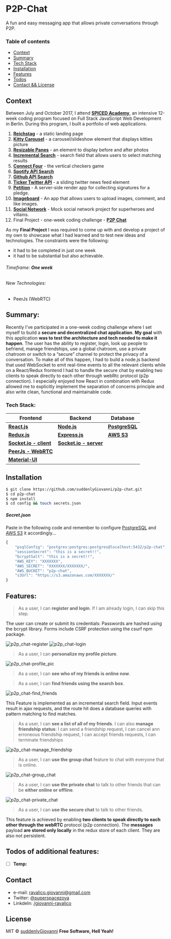 # P2P-Chat
A fun and easy messaging app that allows private conversations through P2P.

### Table of contents
* [Context](#context)
* [Summary](#summary)
* [Tech Stack](#tech-stack)
* [Installation](#installation)
* [Features](#features)
* [Todos](#todos-of-additional-features)
* [Contact && License](#contact)

## Context
Between July and October 2017, I attend **[SPICED Academy]**, an intensive 12-week coding program focused on Full Stack JavaScript Web Development in Berlin.
During this program, I built a portfolio of web applications.
1. **[Reichstag]** - a static landing page
2. **[Kitty Carousel]** - a carousel/slideshow element that displays kitties picture
3. **[Resizable Panes]** - an element to display before and after photos
4. **[Incremental Search]** - search field that allows users to select matching results
5. **[Connect Four]** - the vertical checkers game
6. **[Spotify API Search]**
7. **[Github API Search]**
8. **[Ticker Twitter API]** - a sliding twitter news feed element
9. **[Petition]** - A server-side render app for collecting signatures for a pledge.
10. **[Imageboard]** - An app that allows users to upload images, comment, and like images.
11. **[Social Network]** - Mock social network project for superheroes and villains.
12. Final Project - one-week coding challenge - **[P2P Chat]**

As my **Final Project** I was required to come up with and develop a project of my own to showcase what I had learned and to test new ideas and technologies.
The constraints were the following:
- it had to be completed in just one week
- it had to be substantial but also achievable.
###### Timeframe:  _**One week**_
###### New Technologies:  
- PeerJs (WebRTC)

## Summary:
Recently I've participated in a one-week coding challenge where I set myself to build a **secure and decentralized chat application**.
**My goal** with this application **was to test the architecture and tech needed to make it happen**.
The user has the ability to register, login, look up people to befriend, manage friendships, use a global chatroom, use a private chatroom or switch to a “secure” channel to protect the privacy of a conversation. To make all of this happen, I had to build a node.js backend that used WebSocket to emit real-time events to all the relevant clients while on a React/Redux frontend I had to handle the secure chat by enabling two clients to speak directly to each other through webRtc protocol (p2p connection).
I especially enjoyed how React in combination with Redux allowed me to explicitly implement the separation of concerns principle and also write clean, functional and maintainable code.

### Tech Stack:
| **Frontend** | **Backend** | **Database** |
| ------ | ------ | ------ |
**[React.js]** | **[Node.js]** |  **[PostgreSQL]**
**[Redux.js]** | **[Express.js]** | **[AWS S3]**
**[Socket.io - client]** | **[Socket.io - server]**  
**[PeerJs - WebRTC]** |
**[Material-UI]** |
## Installation
```bash
$ git clone https://github.com/suddenlyGiovanni/p2p-chat.git
$ cd p2p-chat
$ npm install
$ cd config && touch secrets.json
```
##### Secret.json
Paste in the following code and remember to configure [PostgreSQL] and [AWS S3] it accordingly...
```javascript
{
    "psqlConfig": "postgres:postgres:postgres@localhost:5432/p2p-chat",
    "sessionSecret": "this is a secret!!",
    "bcryptSalt": "this is a secret!!",
    "AWS_KEY": "XXXXXXX",
    "AWS_SECRET": "XXXXXXX/XXXXXXX/",
    "AWS_BUCKET": "p2p-chat",
    "s3Url": "https://s3.amazonaws.com/XXXXXXX/"
}
```

## Features:
> As a user, I can **register and login**. If I am already login, I can skip this step.

The user can create or submit its credentials: Passwords are hashed using the bcrypt library.
Forms include CSRF protection using the csurf npm package.

![p2p_chat-register]
![p2p_chat-login]

> As a user, I can **personalize my profile picture**.

![p2p_chat-profile_pic]

> As a user, I can **see who of my friends is online now**.

> As a user, I can **find friends using the search box**.

![p2p_chat-find_friends]

This Feature is implemented as an incremental search field.
Input events result in ajax requests, and the route hit does a database queries with pattern matching to find matches.

> As a user, I can **see a list of all of my friends**. I can also **manage friendship status**:
I can send a friendship request,
I can cancel ann erroneous friendship request,
I can accept friends requests,
I can terminate friendships

![p2p_chat-manage_friendship]

> As a user, I can **use the group chat** feature to chat with everyone that is online.

![p2p_chat-group_chat]

> As a user, I can **use the private chat** to talk to other friends that can be **either online or offline**.

![p2p_chat-private_chat]

> As a user, I can **use the secure chat** to talk to other friends.

This feature is achieved by enabling **two clients to speak directly to each other through the webRTC** protocol (p2p connection).
The **messages** payload **are stored only locally** in the redux store of each client. They are also not persistent.

## Todos of additional features:
 - [ ] **Temp:**

## Contact
* e-mail: ravalico.giovanni@gmail.com
* Twitter: [@superspacezova](https://twitter.com/superspacezova "twitterhandle on twitter")
* LinkdeIn: [/giovanni-ravalico]

License
----
MIT © [suddenlyGiovanni]
**Free Software, Hell Yeah!**

[//]: # (These are reference links used in the body of this note and get stripped out when the markdown processor does its job. There is no need to format nicely because it shouldn't be seen. Thanks SO - http://stackoverflow.com/questions/4823468/store-comments-in-markdown-syntax)

[//]: # (Contact references:)
   [Spiced Academy]: <https://www.spiced-academy.com/>
   [suddenlyGiovanni]: <https://github.com/suddenlyGiovanni/>
   [/giovanni-ravalico]: <https://www.linkedin.com/in/giovanni-ravalico/>
   [@superspacezova]: <https://twitter.com/superspacezova>

[//]: # (Context references:)
   [Reichstag]: <https://github.com/suddenlyGiovanni/reichstag>
   [Kitty Carousel]: <https://github.com/suddenlyGiovanni/kitty_carousel>
   [Resizable Panes]: <https://github.com/suddenlyGiovanni/resizable_panes>
   [Incremental Search]: <https://github.com/suddenlyGiovanni/incremental_search>
   [Connect Four]: <https://github.com/suddenlyGiovanni/connect_four>
   [Spotify API Search]: <https://github.com/suddenlyGiovanni/spotify_api_search>
   [Github API Search]: <https://github.com/suddenlyGiovanni/github_api_search>
   [Ticker Twitter API]: <https://github.com/suddenlyGiovanni/ticker_twitter_api>
   [Petition]: <https://github.com/suddenlyGiovanni/petition>
   [Imageboard]: <https://github.com/suddenlyGiovanni/imageboard>
   [Social Network]: <https://github.com/suddenlyGiovanni/socialnetwork>
   [P2P Chat]: <https://github.com/suddenlyGiovanni/p2p-chat>

[//]: # (Tech Stack references:)
   [React.js]: <https://reactjs.org/docs/installation.html>
   [Node.js]: <https://nodejs.org/dist/latest-v8.x/docs/api/>
   [PostgreSQL]: <https://www.postgresql.org/docs/10/static/index.html>
   [Redux.js]: <http://redux.js.org/>
   [Express.js]: <http://expressjs.com/en/4x/api.html>
   [AWS S3]: <https://aws.amazon.com/documentation/s3/>
   [Socket.io - client]: <https://socket.io/docs/server-api/>
   [Socket.io - server]: <https://socket.io/docs/server-api/>
   [PeerJs - WebRTC]: <http://peerjs.com/docs/#api>
   [Material-UI]: <http://www.material-ui.com/#/>
   [suddenlyGiovanni]: <https://github.com/suddenlyGiovanni/>

[//]: # (Picture references:)
    [p2p_chat-register]: <https://github.com/suddenlyGiovanni/p2p-chat/blob/master/readme/p2p_chat-register.gif>
    [p2p_chat-login]: <https://github.com/suddenlyGiovanni/p2p-chat/blob/master/readme/p2p_chat-login.gif>
    [p2p_chat-profile_pic]: <https://github.com/suddenlyGiovanni/p2p-chat/blob/master/readme/p2p_chat-profile_pic.gif>
    [p2p_chat-find_friends]: <https://github.com/suddenlyGiovanni/p2p-chat/blob/master/readme/p2p_chat-find_friends.gif>
    [p2p_chat-manage_friendship]: <https://github.com/suddenlyGiovanni/p2p-chat/blob/master/readme/p2p_chat-manage_friendship%20.gif>
    [p2p_chat-group_chat]: <https://github.com/suddenlyGiovanni/p2p-chat/blob/master/readme/p2p_chat-group_chat.gif>
    [p2p_chat-private_chat]: <https://github.com/suddenlyGiovanni/p2p-chat/blob/master/readme/p2p_chat-private_chat.gif>
